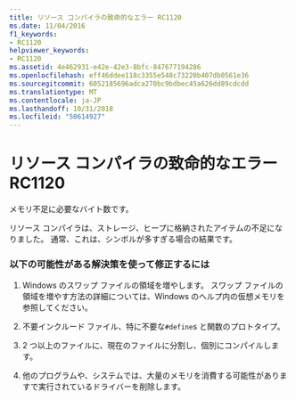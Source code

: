 ```yaml
---
title: リソース コンパイラの致命的なエラー RC1120
ms.date: 11/04/2016
f1_keywords:
- RC1120
helpviewer_keywords:
- RC1120
ms.assetid: 4e462931-e42e-42e3-8bfc-847677194286
ms.openlocfilehash: eff46ddee118c3355e548c73220b407db0561e36
ms.sourcegitcommit: 6052185696adca270bc9bdbec45a626dd89cdcdd
ms.translationtype: MT
ms.contentlocale: ja-JP
ms.lasthandoff: 10/31/2018
ms.locfileid: "50614927"
---
```

# <a name="resource-compiler-fatal-error-rc1120"></a>リソース コンパイラの致命的なエラー RC1120

メモリ不足に必要なバイト数です。

リソース コンパイラは、ストレージ、ヒープに格納されたアイテムの不足になりました。 通常、これは、シンボルが多すぎる場合の結果です。

### <a name="to-fix-by-using-the-following-possible-solutions"></a>以下の可能性がある解決策を使って修正するには

1. Windows のスワップ ファイルの領域を増やします。 スワップ ファイルの領域を増やす方法の詳細については、Windows のヘルプ内の仮想メモリを参照してください。

1. 不要インクルード ファイル、特に不要な`#define`s と関数のプロトタイプ。

1. 2 つ以上のファイルに、現在のファイルに分割し、個別にコンパイルします。

1. 他のプログラムや、システムでは、大量のメモリを消費する可能性がありますで実行されているドライバーを削除します。